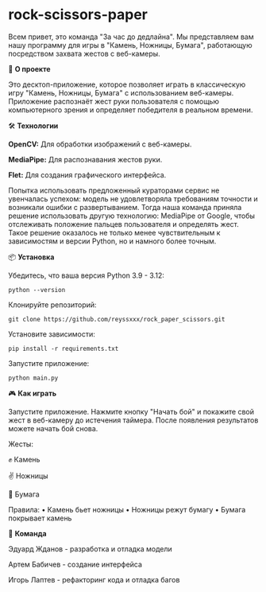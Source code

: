 # rock-scissors-paper
Всем привет, это команда "За час до дедлайна". Мы представляем вам нашу программу для игры в "Камень, Ножницы, Бумага", работающую посредством захвата жестов с веб-камеры.

🚀 **О проекте**

Это десктоп-приложение, которое позволяет играть в классическую игру "Камень, Ножницы, Бумага" с использованием веб-камеры. Приложение распознаёт жест руки пользователя с помощью компьютерного зрения и определяет победителя в реальном времени.

🛠️ **Технологии**

**OpenCV:** Для обработки изображений с веб-камеры.

**MediaPipe:** Для распознавания жестов руки.

**Flet:** Для создания графического интерфейса.

Попытка использовать предложенный кураторами сервис не увенчалась успехом: модель не удовлетворяла требованиям точности и возникали ошибки с развертыванием. Тогда наша команда приняла решение использовать другую технологию: MediaPipe от Google, чтобы отслеживать положение пальцев пользователя и определять жест. 
Такое решение оказалось не только менее чувствительным к зависимостям и версии Python, но и намного более точным.

📦 **Установка**

Убедитесь, что ваша версия Python 3.9 - 3.12:
 
    python --version
    
Клонируйте репозиторий:

    git clone https://github.com/reyssxxx/rock_paper_scissors.git

Установите зависимости:

    pip install -r requirements.txt

Запустите приложение:

    python main.py

🎮 **Как играть**

Запустите приложение. Нажмите кнопку "Начать бой" и покажите свой жест в веб-камеру до истечения таймера. После появления результатов можете начать бой снова.

Жесты:

✊ Камень

✌️ Ножницы

🤚 Бумага

Правила:
    • Камень бьет ножницы
    • Ножницы режут бумагу
    • Бумага покрывает камень

👥 **Команда**

Эдуард Жданов - разработка и отладка модели

Артем Бабичев - создание интерфейса

Игорь Лаптев - рефакторинг кода и отладка багов
